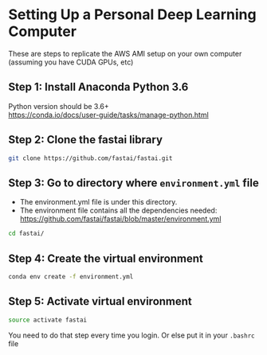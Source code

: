 # Setting Up a Personal Deep Learning Computer
These are steps to replicate the AWS AMI setup on your own computer (assuming you have CUDA GPUs, etc)  

## Step 1: Install Anaconda Python 3.6
Python version should be 3.6+  
https://conda.io/docs/user-guide/tasks/manage-python.html


## Step 2: Clone the fastai library
```bash
git clone https://github.com/fastai/fastai.git
```

## Step 3: Go to directory where `environment.yml` file
- The environment.yml file is under this directory.  
- The environment file contains all the dependencies needed:  https://github.com/fastai/fastai/blob/master/environment.yml

```bash
cd fastai/ 
```


## Step 4:  Create the virtual environment
```bash
conda env create -f environment.yml
```

## Step 5:  Activate virtual environment 
```bash
source activate fastai
```
You need to do that step every time you login. Or else put it in your `.bashrc` file
